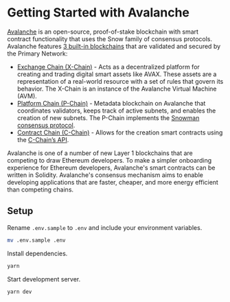 # Getting Started with Avalanche

[Avalanche](https://www.avax.network/) is an open-source, proof-of-stake blockchain with smart contract functionality that uses the Snow family of consensus protocols. Avalanche features [3 built-in blockchains](https://docs.avax.network/overview/getting-started/avalanche-platform) that are validated and secured by the Primary Network:
* [Exchange Chain (X-Chain)](https://docs.avax.network/overview/getting-started/avalanche-platform/#exchange-chain-x-chain) - Acts as a decentralized platform for creating and trading digital smart assets like AVAX. These assets are a representation of a real-world resource with a set of rules that govern its behavior. The X-Chain is an instance of the Avalanche Virtual Machine (AVM). 
* [Platform Chain (P-Chain)](https://docs.avax.network/overview/getting-started/avalanche-platform/#platform-chain-p-chain) - Metadata blockchain on Avalanche that coordinates validators, keeps track of active subnets, and enables the creation of new subnets. The P-Chain implements the [Snowman consensus protocol](https://docs.avax.network/#snowman-consensus-protocol).
* [Contract Chain (C-Chain)](https://docs.avax.network/overview/getting-started/avalanche-platform/#contract-chain-c-chain) - Allows for the creation smart contracts using the [C-Chain’s API](https://docs.avax.network/apis/avalanchego/apis/c-chain).

Avalanche is one of a number of new Layer 1 blockchains that are competing to draw Ethereum developers. To make a simpler onboarding experience for Ethereum developers, Avalanche's smart contracts can be written in Solidity. Avalanche's consensus mechanism aims to enable developing applications that are faster, cheaper, and more energy efficient than competing chains.

## Setup

Rename `.env.sample` to `.env` and include your environment variables.

```bash
mv .env.sample .env
```

Install dependencies.

```bash
yarn
```

Start development server.

```bash
yarn dev
```
